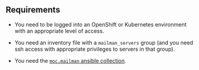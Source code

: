 ## Requirements

- You need to be logged into an OpenShift or Kubernetes environment
  with an appropriate level of access.

- You need an inventory file with a `mailman_servers` group (and you
  need ssh access with appropriate privileges to servers in that
  group).

- You need the [`moc.mailman` ansible collection](https://github.com/CCI-MOC/moc-ansible-mailman).
